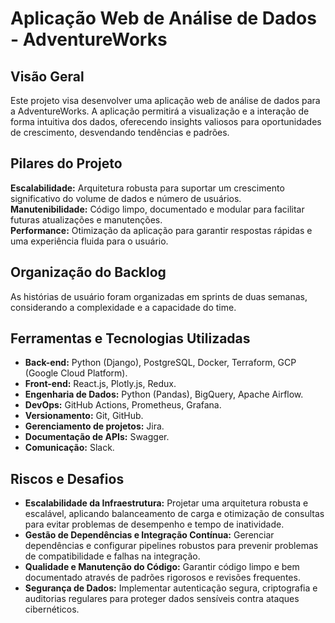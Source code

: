 # Aplicação Web de Análise de Dados - AdventureWorks

## Visão Geral
Este projeto visa desenvolver uma aplicação web de análise de dados para a AdventureWorks. A aplicação permitirá a visualização e a interação de forma intuitiva dos dados, oferecendo insights valiosos para oportunidades de crescimento, desvendando tendências e padrões.

## Pilares do Projeto
**Escalabilidade:** Arquitetura robusta para suportar um crescimento significativo do volume de dados e número de usuários.\
**Manutenibilidade:** Código limpo, documentado e modular para facilitar futuras atualizações e manutenções.\
**Performance:** Otimização da aplicação para garantir respostas rápidas e uma experiência fluida para o usuário.

## Organização do Backlog
As histórias de usuário foram organizadas em sprints de duas semanas, considerando a complexidade e a capacidade do time. 

## Ferramentas e Tecnologias Utilizadas
- **Back-end:** Python (Django), PostgreSQL, Docker, Terraform, GCP (Google Cloud Platform).
- **Front-end:** React.js, Plotly.js, Redux.
- **Engenharia de Dados:** Python (Pandas), BigQuery, Apache Airflow.
- **DevOps:** GitHub Actions, Prometheus, Grafana.
- **Versionamento:** Git, GitHub.
- **Gerenciamento de projetos:** Jira.
- **Documentação de APIs:** Swagger.
- **Comunicação:** Slack.

## Riscos e Desafios
- **Escalabilidade da Infraestrutura:** Projetar uma arquitetura robusta e escalável, aplicando balanceamento de carga e otimização de consultas para evitar problemas de desempenho e tempo de inatividade.
- **Gestão de Dependências e Integração Contínua:** Gerenciar dependências e configurar pipelines robustos para prevenir problemas de compatibilidade e falhas na integração.
- **Qualidade e Manutenção do Código:** Garantir código limpo e bem documentado através de padrões rigorosos e revisões frequentes.
- **Segurança de Dados:** Implementar autenticação segura, criptografia e auditorias regulares para proteger dados sensíveis contra ataques cibernéticos.
